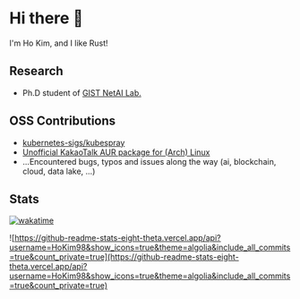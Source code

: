 # Hi there 👋

I'm Ho Kim, and I like Rust!

## Research

* Ph.D student of [GIST NetAI Lab.](https://netai.smartx.kr/)

## OSS Contributions

* [kubernetes-sigs/kubespray](https://github.com/kubernetes-sigs/kubespray)
* [Unofficial KakaoTalk AUR package for (Arch) Linux](https://github.com/ulagbulag/kakaotalk)
* ...Encountered bugs, typos and issues along the way (ai, blockchain, cloud, data lake, ...)

## Stats

[![wakatime](https://wakatime.com/badge/user/994a16f8-533a-4702-8539-acf1793035e5.svg)](https://wakatime.com/@994a16f8-533a-4702-8539-acf1793035e5)

![https://github-readme-stats-eight-theta.vercel.app/api?username=HoKim98&show_icons=true&theme=algolia&include_all_commits=true&count_private=true](https://github-readme-stats-eight-theta.vercel.app/api?username=HoKim98&show_icons=true&theme=algolia&include_all_commits=true&count_private=true)
